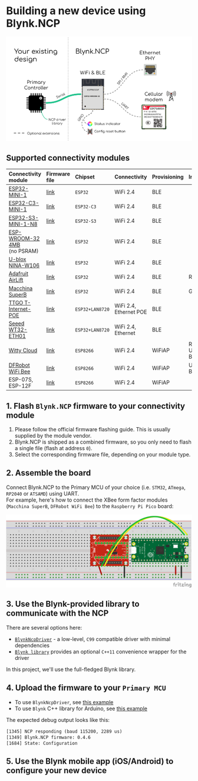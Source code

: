 # Building a new device using Blynk.NCP

![Blynk.NCP connection](BlynkNCP.png)

## Supported connectivity modules

Connectivity module              | Firmware file               | Chipset         | Connectivity | Provisioning | Interaction
:--                              | :---                        | :---            | ---          | ---          | ---
[ESP32-MINI-1][10]               | [link][generic_esp32_4M]    | `ESP32`         | WiFi 2.4     | BLE          |
[ESP32-C3-MINI-1][10]            | [link][generic_esp32c3_4M]  | `ESP32-C3`      | WiFi 2.4     | BLE          |
[ESP32-S3-MINI-1-N8][10]         | [link][generic_esp32s3_8M]  | `ESP32-S3`      | WiFi 2.4     | BLE          |
[ESP-WROOM-32 4MB][10]<br>(no PSRAM)   | [link][generic_esp32_4M] | `ESP32`      | WiFi 2.4     | BLE          |
[U-blox NINA-W106][26]           | [link][generic_esp32_4M]    | `ESP32`         | WiFi 2.4     | BLE          |
[Adafruit AirLift][20]           | [link][generic_esp32_4M]    | `ESP32`         | WiFi 2.4     | BLE          | RGB LED
[Macchina SuperB][21]            | [link][generic_esp32_4M]    | `ESP32`         | WiFi 2.4     | BLE          | Green LED
[TTGO T-Internet-POE][22]        | [link][lilygo_poe]          | `ESP32+LAN8720` | WiFi 2.4, Ethernet POE | BLE    |
[Seeed WT32-ETH01][23]           | [link][wt32_eth01]          | `ESP32+LAN8720` | WiFi 2.4, Ethernet     | BLE    |
[Witty Cloud][24]                | [link][generic_esp8266_4M]  | `ESP8266`       | WiFi 2.4     | WiFiAP       | RGB LED, User Button
[DFRobot WiFi Bee][25]           | [link][generic_esp8266_4M]  | `ESP8266`       | WiFi 2.4     | WiFiAP       | User Button
ESP-07S, ESP-12F                 | [link][generic_esp8266_4M]  | `ESP8266`       | WiFi 2.4     | WiFiAP       |

## 1. Flash `Blynk.NCP` firmware to your connectivity module

1. Please follow the official firmware flashing guide. This is usually supplied by the module vendor.
2. Blynk.NCP is shipped as a combined firmware, so you only need to flash a single file (flash at address `0`).
3. Select the corresponding firmware file, depending on your module type.

## 2. Assemble the board

Connect Blynk.NCP to the Primary MCU of your choice (i.e. `STM32`, `ATmega`, `RP2040` or `ATSAMD`) using UART.  
For example, here's how to connect the XBee form factor modules (`Macchina SuperB`, `DFRobot WiFi Bee`) to the `Raspberry Pi Pico` board:

![Blynk.NCP breadboard](PiPico-XBee-BlynkNCP.png)

## 3. Use the Blynk-provided library to communicate with the NCP

There are several options here:
- [`BlynkNcpDriver`](https://github.com/blynkkk/BlynkNcpDriver) - a low-level, `C99` compatible driver with minimal dependencies
- [`Blynk library`](https://github.com/blynkkk/blynk-library) provides an optional `C++11` convenience wrapper for the driver

In this project, we'll use the full-fledged Blynk library.

## 4. Upload the firmware to your `Primary MCU`

- To use `BlynkNcpDriver`, see [this example](https://github.com/blynkkk/BlynkNcpDriver/tree/main/examples/BlynkNCP_Simple)
- To use `Blynk` C++ library for Arduino, see [this example](https://github.com/blynkkk/BlynkNcpExample)
 
The expected debug output looks like this:
```log
[1345] NCP responding (baud 115200, 2289 us)
[1349] Blynk.NCP firmware: 0.4.6
[1684] State: Configuration
```

## 5. Use the **Blynk mobile app** (iOS/Android) to configure your new device


[10]: https://www.espressif.com/en/products/modules

[20]: https://www.adafruit.com/product/4201
[21]: https://www.macchina.cc/catalog/m2-accessories/superb
[22]: https://www.lilygo.cc/products/t-internet-poe
[23]: https://www.seeedstudio.com/Ethernet-module-based-on-ESP32-series-WT32-ETH01-p-4736.html
[24]: https://protosupplies.com/product/esp8266-witty-cloud-esp-12f-wifi-module/
[25]: https://www.dfrobot.com/product-1279.html
[26]: https://www.u-blox.com/en/product/nina-w10-series-open-cpu

[generic_esp8266_4M]: https://github.com/blynkkk/BlynkNcpDriver/releases/latest/download/BlynkNCP_generic_esp8266_4M.flash.bin
[generic_esp32_4M]: https://github.com/blynkkk/BlynkNcpDriver/releases/latest/download/BlynkNCP_generic_esp32_4M.flash.bin
[generic_esp32c3_4M]: https://github.com/blynkkk/BlynkNcpDriver/releases/latest/download/BlynkNCP_generic_esp32c3_4M.flash.bin
[generic_esp32s3_8M]: https://github.com/blynkkk/BlynkNcpDriver/releases/latest/download/BlynkNCP_generic_esp32s3_8M.flash.bin
[lilygo_poe]: https://github.com/blynkkk/BlynkNcpDriver/releases/latest/download/BlynkNCP_lilygo_poe.flash.bin
[wt32_eth01]: https://github.com/blynkkk/BlynkNcpDriver/releases/latest/download/BlynkNCP_wt32_eth01.flash.bin
